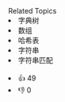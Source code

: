 <div><div>Related Topics</div><div><li>字典树</li><li>数组</li><li>哈希表</li><li>字符串</li><li>字符串匹配</li></div></div><br><div><li>👍 49</li><li>👎 0</li></div>